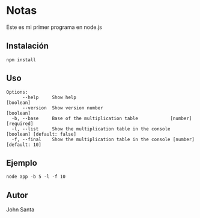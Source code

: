 # Notas
Este es mi primer programa en node.js
## Instalación
```
npm install
```
## Uso
```
Options:
      --help     Show help                                             [boolean]
      --version  Show version number                                   [boolean]
  -b, --base     Base of the multiplication table            [number] [required]
  -l, --list     Show the multiplication table in the console [boolean] [default: false]
  -f, --final    Show the multiplication table in the console [number] [default: 10]
```
## Ejemplo
```
node app -b 5 -l -f 10
```
## Autor

John Santa